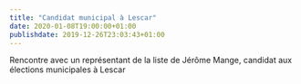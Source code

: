 ```yaml
---
title: "Candidat municipal à Lescar"
date: 2020-01-08T19:00:00+01:00
publishdate: 2019-12-26T23:03:43+01:00
---
```


Rencontre avec un représentant de la liste de Jérôme Mange, candidat aux
élections municipales à Lescar